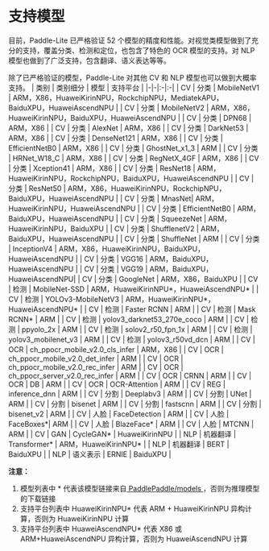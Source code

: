 # 支持模型

目前，Paddle-Lite 已严格验证 52 个模型的精度和性能。对视觉类模型做到了充分的支持，覆盖分类、检测和定位，也包含了特色的 OCR 模型的支持。对 NLP 模型也做到了广泛支持，包含翻译、语义表达等等。

除了已严格验证的模型，Paddle-Lite 对其他 CV 和 NLP 模型也可以做到大概率支持。
| 类别 | 类别细分 | 模型 | 支持平台 |
|-|-|:-|:-|
| CV | 分类 | MobileNetV1 | ARM，X86，HuaweiKirinNPU，RockchipNPU，MediatekAPU，BaiduXPU，HuaweiAscendNPU |
| CV | 分类 | MobileNetV2 | ARM，X86，HuaweiKirinNPU，BaiduXPU，HuaweiAscendNPU |
| CV | 分类 | DPN68 | ARM，X86 |
| CV | 分类 | AlexNet | ARM，X86 |
| CV | 分类 | DarkNet53 | ARM，X86 |
| CV | 分类 | DenseNet121 | ARM，X86 |
| CV | 分类 | EfficientNetB0 | ARM，X86 |
| CV | 分类 | GhostNet_x1_3 | ARM |
| CV | 分类 | HRNet_W18_C | ARM，X86 |
| CV | 分类 | RegNetX_4GF | ARM，X86 |
| CV | 分类 | Xception41 | ARM，X86 |
| CV | 分类 | ResNet18 | ARM，HuaweiKirinNPU，RockchipNPU，BaiduXPU，HuaweiAscendNPU |
| CV | 分类 | ResNet50 | ARM，X86，HuaweiKirinNPU，RockchipNPU，BaiduXPU，HuaweiAscendNPU |
| CV | 分类 | MnasNet| ARM，HuaweiKirinNPU，HuaweiAscendNPU |
| CV | 分类 | EfficientNetB0 | ARM，BaiduXPU，HuaweiAscendNPU |
| CV | 分类 | SqueezeNet | ARM，HuaweiKirinNPU，BaiduXPU |
| CV | 分类 | ShufflenetV2 | ARM，BaiduXPU，HuaweiAscendNPU |
| CV | 分类 | ShuffleNet | ARM |
| CV | 分类 | InceptionV4 | ARM，X86，HuaweiKirinNPU，BaiduXPU，HuaweiAscendNPU |
| CV | 分类 | VGG16 | ARM，BaiduXPU，HuaweiAscendNPU |
| CV | 分类 | VGG19 | ARM，BaiduXPU，HuaweiAscendNPU|
| CV | 分类 | GoogleNet | ARM，X86，BaiduXPU |
| CV | 检测 | MobileNet-SSD | ARM，HuaweiKirinNPU*，HuaweiAscendNPU* |
| CV | 检测 | YOLOv3-MobileNetV3 | ARM，HuaweiKirinNPU*，HuaweiAscendNPU* |
| CV | 检测 | Faster RCNN | ARM |
| CV | 检测 | Mask RCNN* | ARM |
| CV | 检测 | yolov3_darknet53_270e_coco | ARM |
| CV | 检测 | ppyolo_2x | ARM |
| CV | 检测 | solov2_r50_fpn_1x | ARM |
| CV | 检测 | yolov3_mobilenet_v3 | ARM |
| CV | 检测 | yolov3_r50vd_dcn | ARM |
| CV | OCR | ch_ppocr_mobile_v2.0_cls_infer | ARM，X86 |
| CV | OCR | ch_ppocr_mobile_v2.0_det_infer | ARM |
| CV | OCR | ch_ppocr_mobile_v2.0_rec_infer | ARM |
| CV | OCR | ch_ppocr_server_v2.0_rec_infer | ARM |
| CV | OCR | CRNN | ARM |
| CV | OCR | DB | ARM |
| CV | OCR | OCR-Attention | ARM |
| CV | REG | inference_dnn | ARM |
| CV | 分割 | Deeplabv3 | ARM |
| CV | 分割 | UNet | ARM |
| CV | 分割 | bisenet | ARM |
| CV | 分割 | fastscnn | ARM |
| CV | 分割 | bisenet_v2 | ARM |
| CV | 人脸 | FaceDetection | ARM |
| CV | 人脸 | FaceBoxes*| ARM |
| CV | 人脸 | BlazeFace* | ARM |
| CV | 人脸 | MTCNN | ARM |
| CV | GAN | CycleGAN* | HuaweiKirinNPU |
| NLP | 机器翻译 | Transformer* | ARM，HuaweiKirinNPU* |
| NLP | 机器翻译 | BERT | BaiduXPU |
| NLP | 语义表示 | ERNIE | BaiduXPU |

**注意：** 
1. 模型列表中 * 代表该模型链接来自[ PaddlePaddle/models ](https://github.com/PaddlePaddle/models)，否则为推理模型的下载链接
2. 支持平台列表中 HuaweiKirinNPU* 代表 ARM + HuaweiKirinNPU 异构计算，否则为 HuaweiKirinNPU 计算
3. 支持平台列表中 HuaweiAscendNPU* 代表 X86 或 ARM+HuaweiAscendNPU 异构计算，否则为 HuaweiAscendNPU 计算
